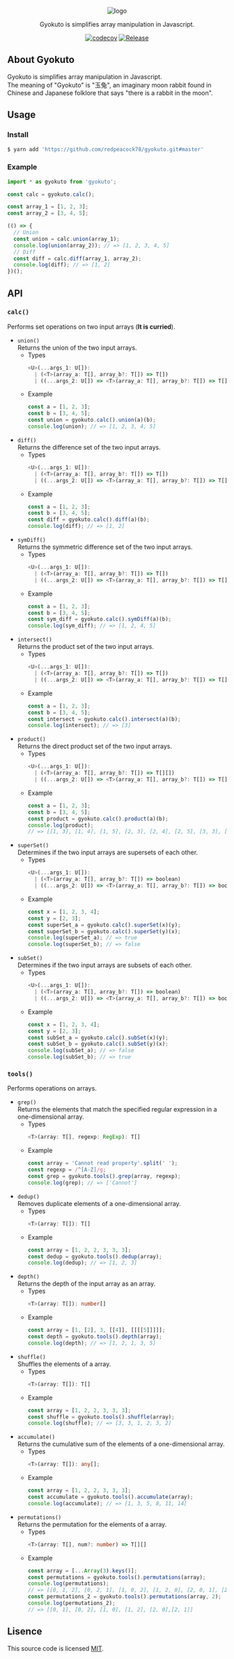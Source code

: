 <div align="center">

  ![logo](https://raw.githubusercontent.com/redpeacock78/gyokuto/master/docs/logo.svg)   

</div>
<p align="center">
  Gyokuto is simplifies array manipulation in Javascript.
</p>
<div align="center">

[![codecov](https://codecov.io/gh/redpeacock78/gyokuto/branch/refs/tags/v1.2.0/graph/badge.svg?token=O4SF1X4AM5)](https://codecov.io/gh/redpeacock78/gyokuto) [![Release](https://github.com/redpeacock78/gyokuto/actions/workflows/release.yml/badge.svg)](https://github.com/redpeacock78/gyokuto/actions/workflows/release.yml)

</div>

## About Gyokuto
Gyokuto is simplifies array manipulation in Javascript.  
The meaning of "Gyokuto" is "玉兔", an imaginary moon rabbit found in Chinese and Japanese folklore that says "there is a rabbit in the moon".  

## Usage
### Install
```bash
$ yarn add 'https://github.com/redpeacock78/gyokuto.git#master'
```
### Example
```javascript
import * as gyokuto from 'gyokuto';

const calc = gyokuto.calc();

const array_1 = [1, 2, 3];
const array_2 = [3, 4, 5];

(() => {
  // Union
  const union = calc.union(array_1);
  console.log(union(array_2)); // => [1, 2, 3, 4, 5]
  // Diff
  const diff = calc.diff(array_1, array_2);
  console.log(diff); // => [1, 2]
})();
```

## API
### `calc()`
Performs set operations on two input arrays (**It is curried**).
- `union()`  
  Returns the union of the two input arrays.
  - Types
    ```typescript
    <U>(...args_1: U[]):
      | (<T>(array_a: T[], array_b?: T[]) => T[])
      | ((...args_2: U[]) => <T>(array_a: T[], array_b?: T[]) => T[]);
    ```
  - Example
    ```javascript
    const a = [1, 2, 3];
    const b = [3, 4, 5];
    const union = gyokuto.calc().union(a)(b);
    console.log(union); // => [1, 2, 3, 4, 5]
    ```
- `diff()`  
  Returns the difference set of the two input arrays.
  - Types
    ```typescript
    <U>(...args_1: U[]):
      | (<T>(array_a: T[], array_b?: T[]) => T[])
      | ((...args_2: U[]) => <T>(array_a: T[], array_b?: T[]) => T[]);
    ```
  - Example
    ```javascript
    const a = [1, 2, 3];
    const b = [3, 4, 5];
    const diff = gyokuto.calc().diff(a)(b);
    console.log(diff); // => [1, 2]
    ```
- `symDiff()`  
  Returns the symmetric difference set of the two input arrays.
  - Types
    ```typescript
    <U>(...args_1: U[]):
      | (<T>(array_a: T[], array_b?: T[]) => T[])
      | ((...args_2: U[]) => <T>(array_a: T[], array_b?: T[]) => T[]);
    ```
  - Example
    ```javascript
    const a = [1, 2, 3];
    const b = [3, 4, 5];
    const sym_diff = gyokuto.calc().symDiff(a)(b);
    console.log(sym_diff); // => [1, 2, 4, 5]
    ```
- `intersect()`  
  Returns the product set of the two input arrays.
  - Types
    ```typescript
    <U>(...args_1: U[]):
      | (<T>(array_a: T[], array_b?: T[]) => T[])
      | ((...args_2: U[]) => <T>(array_a: T[], array_b?: T[]) => T[]);
    ```
  - Example
    ```javascript
    const a = [1, 2, 3];
    const b = [3, 4, 5];
    const intersect = gyokuto.calc().intersect(a)(b);
    console.log(intersect); // => [3]
    ```
- `product()`  
  Returns the direct product set of the two input arrays.
  - Types
    ```typescript
    <U>(...args_1: U[]):
      | (<T>(array_a: T[], array_b?: T[]) => T[][])
      | ((...args_2: U[]) => <T>(array_a: T[], array_b?: T[]) => T[][]);
    ```
  - Example
    ```javascript
    const a = [1, 2, 3];
    const b = [3, 4, 5];
    const product = gyokuto.calc().product(a)(b);
    console.log(product); 
    // => [[1, 3], [1, 4], [1, 5], [2, 3], [2, 4], [2, 5], [3, 3], [3, 4], [3, 5]]
    ```
- `superSet()`  
  Determines if the two input arrays are supersets of each other.
  - Types
    ```typescript
    <U>(...args_1: U[]):
      | (<T>(array_a: T[], array_b?: T[]) => boolean)
      | ((...args_2: U[]) => <T>(array_a: T[], array_b?: T[]) => boolean);
    ```
  - Example
    ```javascript
    const x = [1, 2, 3, 4];
    const y = [2, 3];
    const superSet_a = gyokuto.calc().superSet(x)(y);
    const superSet_b = gyokuto.calc().superSet(y)(x);
    console.log(superSet_a); // => true
    console.log(superSet_b); // => false
    ```
- `subSet()`  
  Determines if the two input arrays are subsets of each other.
  - Types
    ```typescript
    <U>(...args_1: U[]):
      | (<T>(array_a: T[], array_b?: T[]) => boolean)
      | ((...args_2: U[]) => <T>(array_a: T[], array_b?: T[]) => boolean);
    ```
  - Example
    ```javascript
    const x = [1, 2, 3, 4];
    const y = [2, 3];
    const subSet_a = gyokuto.calc().subSet(x)(y);
    const subSet_b = gyokuto.calc().subSet(y)(x);
    console.log(subSet_a); // => false
    console.log(subSet_b); // => true
    ```
### `tools()`
Performs operations on arrays.
- `grep()`  
  Returns the elements that match the specified regular expression in a one-dimensional array.
  - Types
    ```typescript
    <T>(array: T[], regexp: RegExp): T[]
    ```
  - Example
    ```javascript
    const array = 'Cannot read property'.split(' ');
    const regexp = /^[A-Z]/g;
    const grep = gyokuto.tools().grep(array, regexp);
    console.log(grep); // => ['Cannot']
    ```
- `dedup()`  
  Removes duplicate elements of a one-dimensional array.
  - Types
    ```typescript
    <T>(array: T[]): T[]
    ```
  - Example
    ```javascript
    const array = [1, 2, 2, 3, 3, 3];
    const dedup = gyokuto.tools().dedup(array);
    console.log(dedup); // => [1, 2, 3]
    ```
- `depth()`  
  Returns the depth of the input array as an array.
  - Types
    ```typescript
    <T>(array: T[]): number[]
    ```
  - Example
    ```javascript
    const array = [1, [2], 3, [[4]], [[[[5]]]]];
    const depth = gyokuto.tools().depth(array);
    console.log(depth); // => [1, 2, 1, 3, 5]
    ```
- `shuffle()`  
  Shuffles the elements of a array.
  - Types
    ```typescript
    <T>(array: T[]): T[]
    ```
  - Example
    ```javascript
    const array = [1, 2, 2, 3, 3, 3];
    const shuffle = gyokuto.tools().shuffle(array);
    console.log(shuffle); // => [3, 3, 1, 2, 3, 2]
    ```
- `accumulate()`  
  Returns the cumulative sum of the elements of a one-dimensional array.
  - Types
    ```typescript
    <T>(array: T[]): any[];
    ```
  - Example
    ```javascript
    const array = [1, 2, 2, 3, 3, 3];
    const accumulate = gyokuto.tools().accumulate(array);
    console.log(accumulate); // => [1, 3, 5, 8, 11, 14]
    ```
- `permutations()`  
  Returns the permutation for the elements of a array.
  - Types
    ```typescript
    <T>(array: T[], num?: number) => T[][]
    ```
  - Example
    ```javascript
    const array = [...Array(3).keys()];
    const permutations = gyokuto.tools().permutations(array);
    console.log(permutations);
    // => [[0, 1, 2], [0, 2, 1], [1, 0, 2], [1, 2, 0], [2, 0, 1], [2, 1, 0]]
    const permutations_2 = gyokuto.tools().permutations(array, 2);
    console.log(permutations_2);
    // => [[0, 1], [0, 2], [1, 0], [1, 2], [2, 0],[2, 1]]
    ```

Lisence
---
This source code is licensed [MIT](https://github.com/redpeacock78/gyokuto/blob/master/LICENSE).